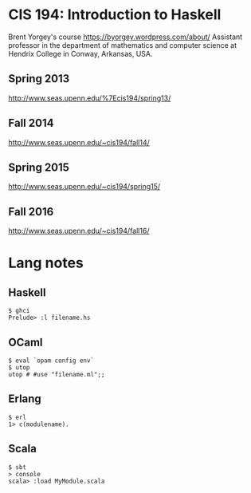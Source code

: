 # CIS 194: Introduction to Haskell
Brent Yorgey's course
https://byorgey.wordpress.com/about/
Assistant professor in the department of mathematics and computer science at Hendrix College in Conway, Arkansas, USA.

## Spring 2013
http://www.seas.upenn.edu/%7Ecis194/spring13/

## Fall 2014
http://www.seas.upenn.edu/~cis194/fall14/

## Spring 2015
http://www.seas.upenn.edu/~cis194/spring15/

## Fall 2016
http://www.seas.upenn.edu/~cis194/fall16/


# Lang notes

## Haskell
```
$ ghci
Prelude> :l filename.hs
```

## OCaml
```
$ eval `opam config env`
$ utop
utop # #use "filename.ml";;
```

## Erlang
```
$ erl
1> c(modulename).
```

## Scala
```
$ sbt
> console
scala> :load MyModule.scala
```
